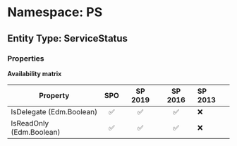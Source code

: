 # Namespace: PS

## Entity Type: ServiceStatus

### Properties

**Availability matrix**

Property | SPO | SP 2019 | SP 2016 | SP 2013
----------|:---:|:-------:|:-------:|:-------
IsDelegate (Edm.Boolean) | ✅ | ✅ | ✅ | ❌
IsReadOnly (Edm.Boolean) | ✅ | ✅ | ✅ | ❌

